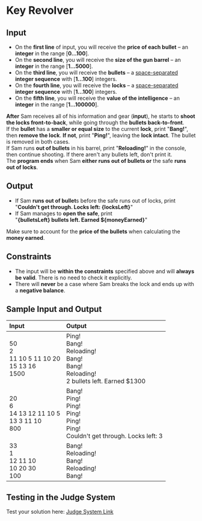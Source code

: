 # Key Revolver



## Input

- On the **first line** of input, you will receive the **price of each bullet** – an **integer** in the range [**0…100**].
- On the **second line**, you will receive the **size of the gun barrel** – an **integer** in the range [**1…5000**].
- On the **third line**, you will receive the **bullets** – a <ins>space-separated</ins> **integer sequence** with [**1…100**] integers.
- On the **fourth line**, you will receive the **locks** – a <ins>space-separated</ins> **integer sequence** with [**1…100**] integers.
- On the **fifth line**, you will receive the **value of the intelligence** – an **integer** in the range [**1…100000**].

**After** Sam receives all of his information and gear (**input**), he starts to **shoot the locks front-to-back**, while going through the **bullets back-to-front**.  
If the **bullet** has a **smaller or equal size** to the current **lock**, print "**Bang!**", then **remove the lock**. **If not**, print "**Ping!**", leaving the **lock intact**.
The bullet is removed in both cases.  
If Sam runs **out of bullets** in his barrel, print "**Reloading!**" in the console, then continue shooting. If there aren't any bullets left, don't print it.  
The **program ends** when Sam **either runs out of bullets or** the safe **runs out of locks**.

## Output

- If Sam **runs out of bullet**s before the safe runs out of locks, print  
"**Couldn't get through. Locks left: {locksLeft}**"
- If Sam manages to **open the safe**, print  
"**{bulletsLeft} bullets left. Earned ${moneyEarned}**"

Make sure to account for the **price of the bullets** when calculating the **money earned**.

## Constraints

- The input will be **within the constraints** specified above and will **always be valid**. There is no need to check it explicitly.
- There will **never** be a case where Sam breaks the lock and ends up with а **negative balance**.

## Sample Input and Output  
    
| **Input** | **Output** |  
| :--- | :--- | 
| 50<br> 2<br> 11 10 5 11 10 20<br> 15 13 16<br> 1500 | Ping!<br> Bang!<br> Reloading!<br> Bang!<br> Bang!<br> Reloading!<br> 2 bullets left. Earned $1300 |
| 20<br> 6<br> 14 13 12 11 10 5<br> 13 3 11 10<br> 800 | Bang!<br> Ping!<br> Ping!<br> Ping!<br> Ping!<br> Ping!<br> Couldn't get through. Locks left: 3 |
| 33<br> 1<br> 12 11 10<br> 10 20 30<br> 100 | Bang!<br> Reloading!<br> Bang!<br> Reloading!<br> Bang! |

## Testing in the Judge System  
    
Test your solution here: [Judge System Link](https://judge.softuni.org/Contests/Practice/Index/1447#10) 
